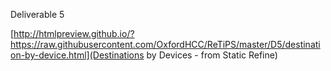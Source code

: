 Deliverable 5

[http://htmlpreview.github.io/?https://raw.githubusercontent.com/OxfordHCC/ReTiPS/master/D5/destination-by-device.html](Destinations by Devices - from Static Refine)
